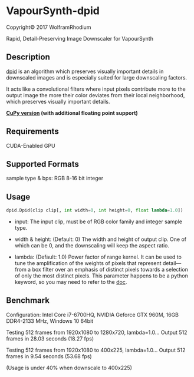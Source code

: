 # VapourSynth-dpid
Copyright© 2017 WolframRhodium

Rapid, Detail-Preserving Image Downscaler for VapourSynth
## Description
[dpid](http://www.gcc.tu-darmstadt.de/home/proj/dpid/) is an algorithm which preserves visually important details in downscaled images and is especially suited for large downscaling factors.

It acts like a convolutional filters where input pixels contribute more to the output image the more their color deviates from their local neighborhood, which preserves visually important details.

**[CuPy version](https://github.com/WolframRhodium/muvsfunc/blob/master/Collections/examples/Dpid_cupy/dpid_cupy.vpy) (with additional  floating point support)**

## Requirements
CUDA-Enabled GPU

## Supported Formats

sample type & bps: RGB 8-16 bit integer

## Usage

```python
dpid.Dpid(clip clip[, int width=0, int height=0, float lambda=1.0])
```

- input:
    The input clip, must be of RGB color family and integer sample type.

- width & height: (Default: 0)
    The width and height of output clip. One of which can be 0, and the downscaling will keep the aspect ratio.

- lambda: (Default: 1.0)
    Power factor of range kernel. It can be used to tune the amplification of the weights of pixels that represent detail—from a box filter over an emphasis of distinct pixels towards a selection of only the most distinct pixels. This parameter happens to be a python keyword, so you may need to refer to the [doc](http://www.vapoursynth.com/doc/pythonreference.html#python-keywords-as-filter-arguments).

## Benchmark

Configuration: Intel Core i7-6700HQ, NVIDIA Geforce GTX 960M, 16GB DDR4-2133 MHz, Windows 10 64bit

Testing 512 frames from 1920x1080 to 1280x720, lambda=1.0...
Output 512 frames in 28.03 seconds (18.27 fps)

Testing 512 frames from 1920x1080 to 400x225, lambda=1.0...
Output 512 frames in 9.54 seconds (53.68 fps)

(Usage is under 40% when downscale to 400x225)
